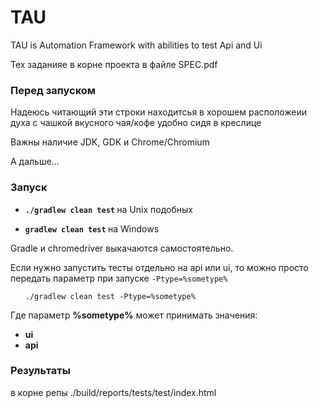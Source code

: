 # TAU

TAU is Automation Framework with abilities to test Api and Ui

Тех заданияе в корне проекта в файле SPEC.pdf


<h3>Перед запуском</h3>
<p>Надеюсь читающий эти строки находитсья в хорошем расположеии духа с чашкой вкусного чая/кофе удобно сидя в креслице</p>
<p>Важны наличие JDK, GDK и Chrome/Chromium
<p>А дальше...</p>


<h3>Запуск</h3>

<ul>
 <li>
  <p>
   <strong>
    <code>./gradlew clean test</code>
   </strong>
   на Unix подобных
   </p>
  </li>
  <li>
   <p>
    <strong>
    <code>gradlew clean test</code>
    </strong>
    на Windows
   </p>
  </li>
</ul>
<p>Gradle и chromedriver выкачаются самостоятельно.</p>

<p>Если нужно запустить тесты отдельно на api или ui, то можно просто передать параметр при запуске <code>-Ptype=%sometype%</code></p>
<ul><code>./gradlew clean test -Ptype=%sometype%</code></ul>    
<p>Где параметр <strong>%sometype%</strong> может принимать значения:</p>
<ul>
 <li>
   <strong>ui</strong>
  </li>
  <li>
   <strong>api</strong> 
  </li>
</ul>

<h3>Результаты</h3>
в корне репы ./build/reports/tests/test/index.html